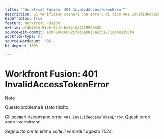 ```yaml
---
title: '“Workfront Fusion: 401 InvalidAccessTokenError”'
description: Si verificano scenari con errori di tipo 401 InvalidAccessTokenError.  Questi errori sono intermittenti.
hidefromtoc: true
feature: Workfront Fusion
exl-id: dfdb001d-813e-434c-be82-d2141994952b
source-git-commit: ac07686c60025fab3ab815a6321271cd401355f4
workflow-type: ht
source-wordcount: '35'
ht-degree: 100%

---
```


# Workfront Fusion: 401 InvalidAccessTokenError

>[!NOTE]
>
>Questo problema è stato risolto.

Gli scenari riscontrano errori `401 InvalidAccessTokenError`. Questi errori sono intermittenti.

_Segnalato per la prima volta il venerdì 1 agosto 2024._
